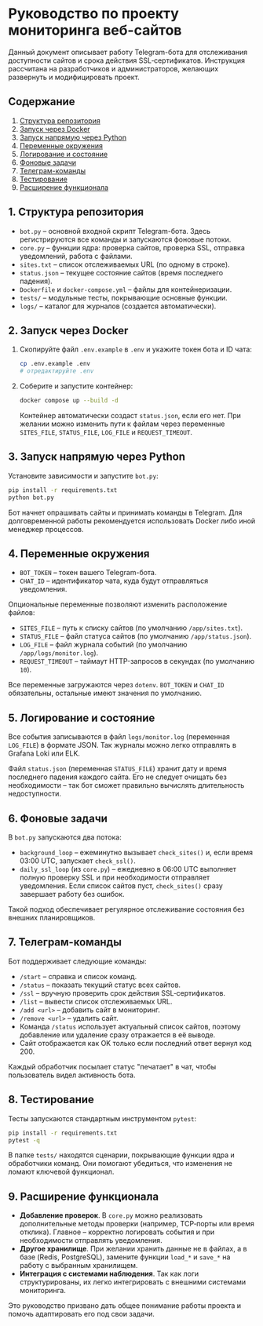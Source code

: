 # Руководство по проекту мониторинга веб-сайтов

Данный документ описывает работу Telegram-бота для отслеживания доступности сайтов и срока действия SSL‑сертификатов. Инструкция рассчитана на разработчиков и администраторов, желающих развернуть и модифицировать проект.

## Содержание

1. [Структура репозитория](#structure)
2. [Запуск через Docker](#docker)
3. [Запуск напрямую через Python](#python-run)
4. [Переменные окружения](#env)
5. [Логирование и состояние](#logging)
6. [Фоновые задачи](#background)
7. [Телеграм-команды](#commands)
8. [Тестирование](#tests)
9. [Расширение функционала](#extend)

<a name="structure"></a>
## 1. Структура репозитория

- `bot.py` – основной входной скрипт Telegram-бота. Здесь регистрируются все команды и запускаются фоновые потоки.
- `core.py` – функции ядра: проверка сайтов, проверка SSL, отправка уведомлений, работа с файлами.
- `sites.txt` – список отслеживаемых URL (по одному в строке).
- `status.json` – текущее состояние сайтов (время последнего падения).
- `Dockerfile` и `docker-compose.yml` – файлы для контейнеризации.
- `tests/` – модульные тесты, покрывающие основные функции.
- `logs/` – каталог для журналов (создается автоматически).

<a name="docker"></a>
## 2. Запуск через Docker

1. Скопируйте файл `.env.example` в `.env` и укажите токен бота и ID чата:
   ```bash
   cp .env.example .env
   # отредактируйте .env
   ```
2. Соберите и запустите контейнер:
   ```bash
   docker compose up --build -d
   ```
    Контейнер автоматически создаст `status.json`, если его нет. При желании можно
    изменить пути к файлам через переменные `SITES_FILE`, `STATUS_FILE`, `LOG_FILE`
    и `REQUEST_TIMEOUT`.

<a name="python-run"></a>
## 3. Запуск напрямую через Python

Установите зависимости и запустите `bot.py`:
```bash
pip install -r requirements.txt
python bot.py
```
Бот начнет опрашивать сайты и принимать команды в Telegram. Для долговременной работы рекомендуется использовать Docker либо иной менеджер процессов.

<a name="env"></a>
## 4. Переменные окружения

- `BOT_TOKEN` – токен вашего Telegram-бота.
- `CHAT_ID` – идентификатор чата, куда будут отправляться уведомления.

Опциональные переменные позволяют изменить расположение файлов:
- `SITES_FILE` – путь к списку сайтов (по умолчанию `/app/sites.txt`).
- `STATUS_FILE` – файл статуса сайтов (по умолчанию `/app/status.json`).
- `LOG_FILE` – файл журнала событий (по умолчанию `/app/logs/monitor.log`).
- `REQUEST_TIMEOUT` – таймаут HTTP-запросов в секундах (по умолчанию `10`).

Все переменные загружаются через `dotenv`. `BOT_TOKEN` и `CHAT_ID` обязательны,
остальные имеют значения по умолчанию.

<a name="logging"></a>
## 5. Логирование и состояние

Все события записываются в файл `logs/monitor.log` (переменная `LOG_FILE`) в формате JSON. Так журналы можно легко отправлять в Grafana Loki или ELK.

Файл `status.json` (переменная `STATUS_FILE`) хранит дату и время последнего падения каждого сайта. Его не следует очищать без необходимости – так бот сможет правильно вычислять длительность недоступности.

<a name="background"></a>
## 6. Фоновые задачи

В `bot.py` запускаются два потока:

- `background_loop` – ежеминутно вызывает `check_sites()` и, если время 03:00 UTC, запускает `check_ssl()`.
- `daily_ssl_loop` (из `core.py`) – ежедневно в 06:00 UTC выполняет полную проверку SSL и при необходимости отправляет уведомления.
Если список сайтов пуст, `check_sites()` сразу завершает работу без ошибок.

Такой подход обеспечивает регулярное отслеживание состояния без внешних планировщиков.

<a name="commands"></a>
## 7. Телеграм-команды

Бот поддерживает следующие команды:


- `/start` – справка и список команд.
- `/status` – показать текущий статус всех сайтов.
- `/ssl` – вручную проверить срок действия SSL‑сертификатов.
- `/list` – вывести список отслеживаемых URL.
- `/add <url>` – добавить сайт в мониторинг.
- `/remove <url>` – удалить сайт.
- Команда `/status` использует актуальный список сайтов, поэтому добавление или удаление сразу отражается в её выводе.
- Сайт отображается как OK только если последний ответ вернул код 200.


Каждый обработчик посылает статус "печатает" в чат, чтобы пользователь видел активность бота.

<a name="tests"></a>
## 8. Тестирование

Тесты запускаются стандартным инструментом `pytest`:
```bash
pip install -r requirements.txt
pytest -q
```
В папке `tests/` находятся сценарии, покрывающие функции ядра и обработчики команд. Они помогают убедиться, что изменения не ломают ключевой функционал.

<a name="extend"></a>
## 9. Расширение функционала

- **Добавление проверок**. В `core.py` можно реализовать дополнительные методы проверки (например, TCP‑порты или время отклика). Главное – корректно логировать события и при необходимости отправлять уведомления.
- **Другое хранилище**. При желании хранить данные не в файлах, а в базе (Redis, PostgreSQL), замените функции `load_*` и `save_*` на работу с выбранным хранилищем.
- **Интеграция с системами наблюдения**. Так как логи структурированы, их легко интегрировать с внешними системами мониторинга.

Это руководство призвано дать общее понимание работы проекта и помочь адаптировать его под свои задачи.
